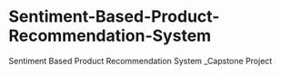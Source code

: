 # Sentiment-Based-Product-Recommendation-System
Sentiment Based Product Recommendation System _Capstone Project
